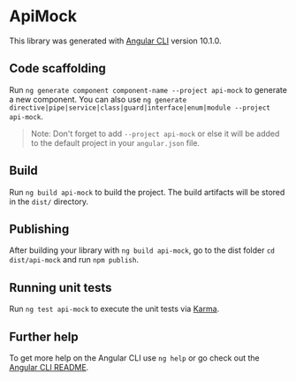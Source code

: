 # ApiMock

This library was generated with [Angular CLI](https://github.com/angular/angular-cli) version 10.1.0.

## Code scaffolding

Run `ng generate component component-name --project api-mock` to generate a new component. You can also use `ng generate directive|pipe|service|class|guard|interface|enum|module --project api-mock`.
> Note: Don't forget to add `--project api-mock` or else it will be added to the default project in your `angular.json` file. 

## Build

Run `ng build api-mock` to build the project. The build artifacts will be stored in the `dist/` directory.

## Publishing

After building your library with `ng build api-mock`, go to the dist folder `cd dist/api-mock` and run `npm publish`.

## Running unit tests

Run `ng test api-mock` to execute the unit tests via [Karma](https://karma-runner.github.io).

## Further help

To get more help on the Angular CLI use `ng help` or go check out the [Angular CLI README](https://github.com/angular/angular-cli/blob/master/README.md).
